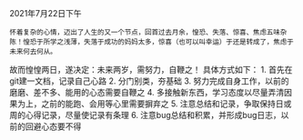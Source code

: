 2021年7月22日下午

    怀着复杂的心情，迈出了人生的又一个节点，回首过去月余，惶恐、失落、惊喜、焦虑五味杂陈！惶恐于所学之浅薄，失落于成功的妈妈太多，惊喜（也可以叫幸运）于还是转成了，焦虑于未来何去何从。
故而惶惶两日，遂决定：未来两岁，需努力，自鞭之！
    具体方式如下：
        1. 首先在git建一文档，记录自己心路
        2. 分门别类，夯基础
        3. 努力完成自身工作，以前的磨磨、差不多、能用的心态需要自鞭之
        4. 多接触新东西，学习态度以尽量弄清因果为上，之前的能跑、会用等心里需要摒弃之
        5. 注意总结和记录，争取保持日或周的心得记录，尽量使记录有条理
        6. 注意bug总结和积累，并形成bug日志，以前的回避心态要不得
   
